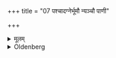 +++
title = "07 पश्चादग्नेर्भूमौ न्यञ्चौ पाणी"

+++

<details><summary>मूलम्</summary>

पश्चादग्नेर्भूमौ न्यञ्चौ पाणी कृत्वेदं भूमेरिति ७
</details>

<details><summary>Oldenberg</summary>

7. To the west of the fire he touches the earth with his two hands turned downwards, with (the verse), 'We partake of the earths' (MB. II, 4, 1).
</details>
